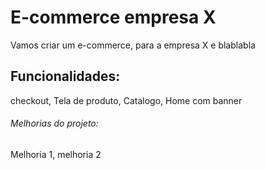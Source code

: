 # E-commerce empresa X

Vamos criar um e-commerce, para a empresa X e blablabla

## Funcionalidades:

checkout, Tela de produto, Catalogo, Home com banner

###### Melhorias do projeto:

Melhoria 1, melhoria 2